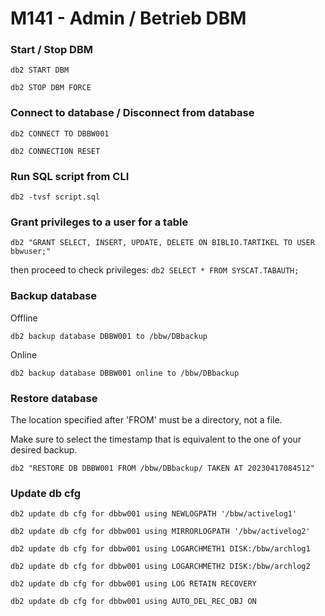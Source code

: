 # M141 - Admin / Betrieb DBM

### Start / Stop DBM

```
db2 START DBM

db2 STOP DBM FORCE
```
### Connect to database / Disconnect from database
```
db2 CONNECT TO DBBW001

db2 CONNECTION RESET
```

### Run SQL script from CLI
```
db2 -tvsf script.sql
```

### Grant privileges to a user for a table
```
db2 "GRANT SELECT, INSERT, UPDATE, DELETE ON BIBLIO.TARTIKEL TO USER bbwuser;"
```

then proceed to check privileges: `db2 SELECT * FROM SYSCAT.TABAUTH;`

### Backup database
Offline

```
db2 backup database DBBW001 to /bbw/DBbackup
```

Online

```
db2 backup database DBBW001 online to /bbw/DBbackup
```

### Restore database
The location specified after 'FROM' must be a directory, not a file.

Make sure to select the timestamp that is equivalent to the one of your desired backup.

```
db2 "RESTORE DB DBBW001 FROM /bbw/DBbackup/ TAKEN AT 20230417084512"
```

### Update db cfg
```
db2 update db cfg for dbbw001 using NEWLOGPATH '/bbw/activelog1'

db2 update db cfg for dbbw001 using MIRRORLOGPATH '/bbw/activelog2'

db2 update db cfg for dbbw001 using LOGARCHMETH1 DISK:/bbw/archlog1

db2 update db cfg for dbbw001 using LOGARCHMETH2 DISK:/bbw/archlog2

db2 update db cfg for dbbw001 using LOG RETAIN RECOVERY

db2 update db cfg for dbbw001 using AUTO_DEL_REC_OBJ ON
```